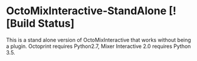 # OctoMixInteractive-StandAlone [![Build Status]

This is a stand alone version of OctoMixInteractive that works without being a plugin. Octoprint requires Python2.7, Mixer Interactive 2.0 requires Python 3.5.
